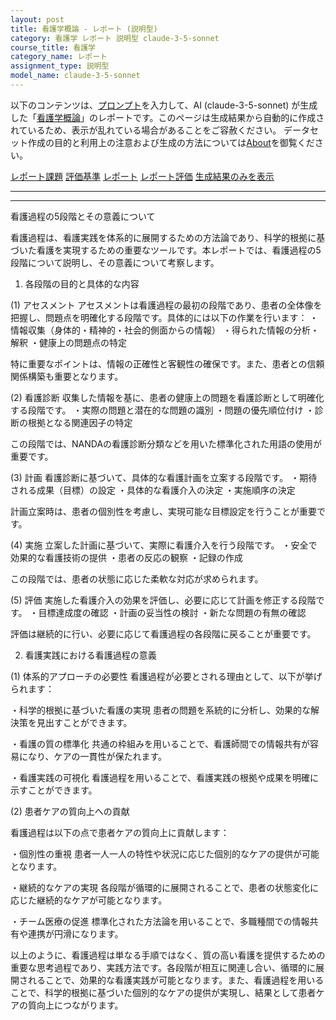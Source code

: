 ```yaml
---
layout: post
title: 看護学概論 - レポート (説明型)
category: 看護学 レポート 説明型 claude-3-5-sonnet
course_title: 看護学
category_name: レポート
assignment_type: 説明型
model_name: claude-3-5-sonnet
---
```


以下のコンテンツは、[プロンプト](https://github.com/takedatoshiyuki/synthetic_assignments/tree/main/generated/看護学/claude-3-5-sonnet/prompt_レポート-説明型.md)を入力して、AI (claude-3-5-sonnet) が生成した「[看護学概論](/contents/看護学/)」のレポートです。このページは生成結果から自動的に作成されているため、表示が乱れている場合があることをご容赦ください。
データセット作成の目的と利用上の注意および生成の方法については[About](/About)を御覧ください。

[レポート課題](../レポート課題-説明型)
[評価基準](../評価基準-説明型)
[レポート](../レポート-説明型)
[レポート評価](../レポート評価-説明型)
[生成結果のみを表示](https://github.com/takedatoshiyuki/synthetic_assignments/tree/main/generated/看護学/claude-3-5-sonnet/レポート-説明型.md)
  

***
***
  
看護過程の5段階とその意義について

看護過程は、看護実践を体系的に展開するための方法論であり、科学的根拠に基づいた看護を実現するための重要なツールです。本レポートでは、看護過程の5段階について説明し、その意義について考察します。

1. 各段階の目的と具体的な内容

(1) アセスメント
アセスメントは看護過程の最初の段階であり、患者の全体像を把握し、問題点を明確化する段階です。具体的には以下の作業を行います：
・情報収集（身体的・精神的・社会的側面からの情報）
・得られた情報の分析・解釈
・健康上の問題点の特定

特に重要なポイントは、情報の正確性と客観性の確保です。また、患者との信頼関係構築も重要となります。

(2) 看護診断
収集した情報を基に、患者の健康上の問題を看護診断として明確化する段階です。
・実際の問題と潜在的な問題の識別
・問題の優先順位付け
・診断の根拠となる関連因子の特定

この段階では、NANDAの看護診断分類などを用いた標準化された用語の使用が重要です。

(3) 計画
看護診断に基づいて、具体的な看護計画を立案する段階です。
・期待される成果（目標）の設定
・具体的な看護介入の決定
・実施順序の決定

計画立案時は、患者の個別性を考慮し、実現可能な目標設定を行うことが重要です。

(4) 実施
立案した計画に基づいて、実際に看護介入を行う段階です。
・安全で効果的な看護技術の提供
・患者の反応の観察
・記録の作成

この段階では、患者の状態に応じた柔軟な対応が求められます。

(5) 評価
実施した看護介入の効果を評価し、必要に応じて計画を修正する段階です。
・目標達成度の確認
・計画の妥当性の検討
・新たな問題の有無の確認

評価は継続的に行い、必要に応じて看護過程の各段階に戻ることが重要です。

2. 看護実践における看護過程の意義

(1) 体系的アプローチの必要性
看護過程が必要とされる理由として、以下が挙げられます：

・科学的根拠に基づいた看護の実現
患者の問題を系統的に分析し、効果的な解決策を見出すことができます。

・看護の質の標準化
共通の枠組みを用いることで、看護師間での情報共有が容易になり、ケアの一貫性が保たれます。

・看護実践の可視化
看護過程を用いることで、看護実践の根拠や成果を明確に示すことができます。

(2) 患者ケアの質向上への貢献

看護過程は以下の点で患者ケアの質向上に貢献します：

・個別性の重視
患者一人一人の特性や状況に応じた個別的なケアの提供が可能となります。

・継続的なケアの実現
各段階が循環的に展開されることで、患者の状態変化に応じた継続的なケアが可能となります。

・チーム医療の促進
標準化された方法論を用いることで、多職種間での情報共有や連携が円滑になります。

以上のように、看護過程は単なる手順ではなく、質の高い看護を提供するための重要な思考過程であり、実践方法です。各段階が相互に関連し合い、循環的に展開されることで、効果的な看護実践が可能となります。また、看護過程を用いることで、科学的根拠に基づいた個別的なケアの提供が実現し、結果として患者ケアの質向上につながります。
